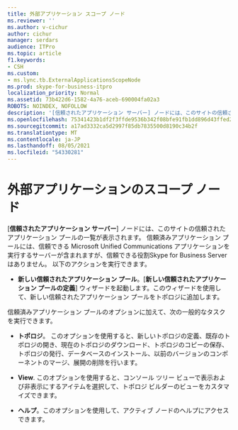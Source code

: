 ```yaml
---
title: 外部アプリケーション スコープ ノード
ms.reviewer: ''
ms.author: v-cichur
author: cichur
manager: serdars
audience: ITPro
ms.topic: article
f1.keywords:
- CSH
ms.custom:
- ms.lync.tb.ExternalApplicationsScopeNode
ms.prod: skype-for-business-itpro
localization_priority: Normal
ms.assetid: 73b422d6-1582-4a76-aceb-690004fa02a3
ROBOTS: NOINDEX, NOFOLLOW
description: '[信頼されたアプリケーション サーバー] ノードには、このサイトの信頼されたアプリケーション プールの一覧が表示されます。 信頼済みアプリケーション プールには、信頼できる Microsoft Unified Communications アプリケーションを実行するサーバーが含まれますが、信頼できる役割Skype for Business Serverはありません。 以下のアクションを実行できます。'
ms.openlocfilehash: 75341423b1df2f3ffde9536b342f08bfe91fb1dd896d43ffed206e60a993849e
ms.sourcegitcommit: a17ad3332ca5d2997f85db7835500d8190c34b2f
ms.translationtype: MT
ms.contentlocale: ja-JP
ms.lasthandoff: 08/05/2021
ms.locfileid: "54330281"
---
```

# <a name="external-applications-scope-node"></a>外部アプリケーションのスコープ ノード
 
[**信頼されたアプリケーション サーバー**] ノードには、このサイトの信頼されたアプリケーション プールの一覧が表示されます。 信頼済みアプリケーション プールには、信頼できる Microsoft Unified Communications アプリケーションを実行するサーバーが含まれますが、信頼できる役割Skype for Business Serverはありません。 以下のアクションを実行できます。
  
- **新しい信頼されたアプリケーション プール**。[**新しい信頼されたアプリケーション プールの定義**] ウィザードを起動します。このウィザードを使用して、新しい信頼されたアプリケーション プールをトポロジに追加します。
    
信頼済みアプリケーション プールのオプションに加えて、次の一般的なタスクを実行できます。
  
- **トポロジ**。 このオプションを使用すると、新しいトポロジの定義、既存のトポロジの開き、現在のトポロジのダウンロード、トポロジのコピーの保存、トポロジの発行、データベースのインストール、以前のバージョンのコンポーネントのマージ、展開の削除を行います。
    
- **View**. このオプションを使用すると、コンソール ツリー ビューで表示および非表示にするアイテムを選択して、トポロジ ビルダーのビューをカスタマイズできます。
    
- **ヘルプ**。このオプションを使用して、アクティブ ノードのヘルプにアクセスできます。
    

